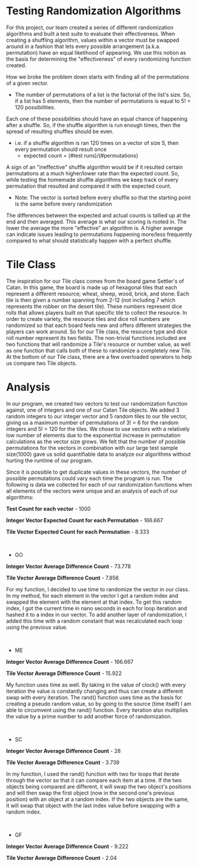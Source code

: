 # Testing Randomization Algorithms

For this project, our team created a series of different randomization algorithms and built a test suite to evaluate their effectiveness. When creating a shuffling algorithm, values within a vector must be swapped around in a fashion that lets every possible
arrangement (a.k.a. permutation) have an equal likelihood of appearing. We use this notion as the basis for determining 
the "effectiveness" of every randomizing function created. 

How we broke the problem down starts with finding all of the 
permutations of a given vector. 
- The number of permutations of a list is the factorial of the list's size. So, if a list 
  has 5 elements, then the number of permutations is equal to 5! = 120 possibilities. 

Each one of these possibilities should have an equal chance of happening after a shuffle. So, if the shuffle algorithm 
is run enough times, then the spread of resulting shuffles should be even.
- i.e. if a shuffle algorithm is ran 120 times on a vector of size 5, then every permutation should result once
    - expected count = (#test runs)/(#permutations)

A sign of an "ineffective" shuffle algorithm would be if it resulted certain permutations at a much higher/lower rate 
than the expected count. So, while testing the homemade shuffle algorithms we keep track of every permutation that 
resulted and compared it with the expected count. 
- Note: The vector is sorted before every shuffle so that the starting point is the same before every randomization

The differences between the expected and actual counts is tallied up at the end and then averaged. This average is what 
our scoring is rooted in. The lower the average the more "effective" an algorithm is. A higher average can indicate 
issues leading to permutations happening more/less frequently compared to what should statistically happen with a 
perfect shuffle.

# Tile Class

The inspiration for our Tile class comes from the board game Settler's of Catan. In this game, the board is made up of
hexagonal tiles that each represent a different resource; wheat, sheep, wood, brick, and stone. Each tile is then given
a number spanning from 2-12 (not including 7 which represents the robber on the desert tile). These numbers represent 
dice rolls that allows players built on that specific tile to collect the resource. In order to create variety, the 
resource tiles and dice roll numbers are randomized so that each board feels new and offers different strategies the 
players can work around. So for our Tile class, the resource type and dice roll number represent its two fields. The 
non-trivial functions included are two functions that will randomize a Tile's resource or number value, as well as one
function that calls both of these to randomize a completely new Tile. At the bottom of our Tile class, there are a few
overloaded operators to help us compare two Tile objects.

# Analysis

In our program, we created two vectors to test our randomization function against, one of integers and one of our Catan Tile objects. We added 3 random integers to our integer vector and 5 random tiles to our tile vector, giving us a maximum number of permutations of 3! = 6 for the random integers and 5! = 120 for the tiles. We chose to use vectors with a relatively low number of elements due to the exponential increase in permutation calculations as the vector size grows. We felt that the number of possible permutations for the vectors in combination with our large test sample size(1000) gave us solid quantifiable data to analyze our algorithms without hurting the runtime of our program.

Since it is possible to get duplicate values in these vectors, the number of possible permutations could vary each time the program is run. The following is data we collected for each of our randomization functions when all elements of the vectors were unique and an analysis of each of our algorithms:

**Test Count for each vector** - 1000

**Integer Vector Expected Count for each Permutation** - 166.667

**Tile Vector Expected Count for each Permutation** - 8.333

<br/>

- GO
 
 **Integer Vector Average Difference Count** - 73.778
 
 **Tile Vector Average Difference Count** - 7.856
 
 For my function, I decided to use time to randomize the vector in our class. In my method, for each element in the vector I got a random index and swapped the element with the element at that index. To get this random index, I got the current time in nano seconds in each for loop iteration and hashed it to a index in our vector. To add another layer of randomization, I added this time with a random constant that was recalculated each loop using the previous value.

<br/>

- ME

 **Integer Vector Average Difference Count** - 166.667
 
 **Tile Vector Average Difference Count** - 15.922
 
 My function uses time as well. By taking in the value of clock() with every iteration the value is constantly changing and thus can create a different swap with every iteration. The rand() function uses time as the basis for creating a pseudo random value, so by going to the source (time itself) I am able to circumvent using the rand() function. Every iteration also multiplies the value by a prime number to add another force of randomization.

<br/>

- SC

**Integer Vector Average Difference Count** - 28
 
**Tile Vector Average Difference Count** - 3.739

In my function, I used the rand() function with two for loops that iterate through the vector so that it can compare each item at a time. If the two objects being compared are different, it will swap the two object's positions and will then swap the first object (now in the second one's previous position) with an object at a random index. If the two objects are the same, it will swap that object with the last index value before swapping with a random index.

<br/>

- GF

**Integer Vector Average Difference Count** - 9.222

**Tile Vector Average Difference Count** - 2.04

